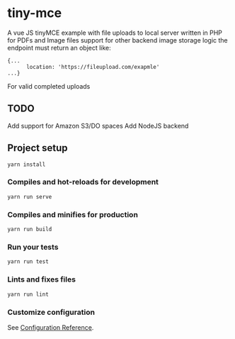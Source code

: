 # tiny-mce
A vue JS tinyMCE example with file uploads to local server written in PHP for PDFs and Image files
support for other backend image storage logic the endpoint must return an object like:

```
{...
      location: 'https://fileupload.com/exapmle'
...}

```
For valid completed uploads

## TODO

Add support for Amazon S3/DO spaces
Add NodeJS backend


## Project setup
```
yarn install
```

### Compiles and hot-reloads for development
```
yarn run serve
```

### Compiles and minifies for production
```
yarn run build
```

### Run your tests
```
yarn run test
```

### Lints and fixes files
```
yarn run lint
```

### Customize configuration
See [Configuration Reference](https://cli.vuejs.org/config/).
